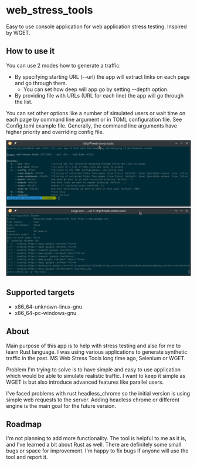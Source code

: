 # web_stress_tools
Easy to use console application for web application stress testing.
Inspired by WGET. 

## How to use it

You can use 2 modes how to generate a traffic:

* By specifying starting URL (--url) the app will extract links on each page and go through them. 
  * You can set how deep will app go by setting --depth option.
* By providing file with URLs (URL for each line) the app will go through the list. 

You can set other options like a number of simulated users or wait time on each page by command line argument or in TOML configuration file. See Config.toml example file.
Generally, the command line arguments have higher priority and overriding config file.

![Usage](assets/help.png)
![Example](assets/demo.png)

## Supported targets

* x86_64-unknown-linux-gnu
* x86_64-pc-windows-gnu 

## About

Main purpose of this app is to help with stress testing and also for me to learn Rust language. 
I was using various applications to generate synthetic traffic in the past. MS Web Stress Tools long time ago, Selenium or WGET. 

Problem I'm trying to solve is to have simple and easy to use application which would be able to simulate realistic traffic. 
I want to keep it simple as WGET is but also introduce advanced features like parallel users. 

I've faced problems with rust headless_chrome so the initial version is using simple web requests to the server. 
Adding headless chrome or different engine is the main goal for the future version. 

## Roadmap

I'm not planning to add more functionality. 
The tool is helpful to me as it is, and I've learned a bit about Rust as well. 
There are definitely some small bugs or space for improvement. I'm happy to fix bugs If anyone will use the tool and report it.


